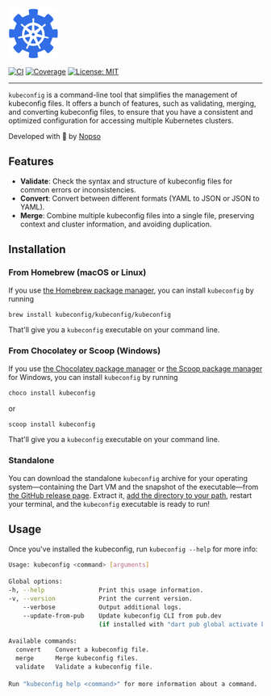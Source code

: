 [![Kubeconfig logo][kubeconfig_logo]][kubeconfig_link]

[![CI][ci_badge]][ci_link]
[![Coverage][coverage_badge]][coverage_link]
[![License: MIT][license_badge]][license_link]

---

`kubeconfig` is a command-line tool that simplifies the management of kubeconfig files. It offers a bunch of features, such as validating, merging, and converting kubeconfig files, to ensure that you have a consistent and optimized configuration for accessing multiple Kubernetes clusters.

Developed with 💙 by [Nopso][nopso_link]

## Features

- **Validate**: Check the syntax and structure of kubeconfig files for common errors or inconsistencies.
- **Convert**: Convert between different formats (YAML to JSON or JSON to YAML).
- **Merge**: Combine multiple kubeconfig files into a single file, preserving context and cluster information, and avoiding duplication.

## Installation
### From Homebrew (macOS or Linux)

If you use [the Homebrew package manager][homebrew], you
can install `kubeconfig` by running

```sh
brew install kubeconfig/kubeconfig/kubeconfig
```

That'll give you a `kubeconfig` executable on your command line.

### From Chocolatey or Scoop (Windows)

If you use [the Chocolatey package manager][chocolatey]
or [the Scoop package manager][scoop] for
Windows, you can install `kubeconfig` by running

```cmd
choco install kubeconfig
```

or

```cmd
scoop install kubeconfig
```

That'll give you a `kubeconfig` executable on your command line.

### Standalone

You can download the standalone `kubeconfig` archive for your operating
system—containing the Dart VM and the snapshot of the executable—from [the
GitHub release page][releases_page]. Extract it, [add the directory to your path][add_the_directory_to_your_path], restart
your terminal, and the `kubeconfig` executable is ready to run!

## Usage

Once you've installed the kubeconfig, run `kubeconfig --help` for more info:

```sh
Usage: kubeconfig <command> [arguments]

Global options:
-h, --help               Print this usage information.
-v, --version            Print the current version.
    --verbose            Output additional logs.
    --update-from-pub    Update kubeconfig CLI from pub.dev
                         (if installed with "dart pub global activate kubeconfig" command).

Available commands:
  convert    Convert a kubeconfig file.
  merge      Merge kubeconfig files.
  validate   Validate a kubeconfig file.

Run "kubeconfig help <command>" for more information about a command.
```

[kubeconfig_logo]: assets/logo.svg
[kubeconfig_link]: https://kubeconfig.nopso.io/
[ci_badge]: https://github.com/nopso/kubeconfig/actions/workflows/ci.yml/badge.svg?branch=main
[ci_link]: https://github.com/nopso/kubeconfig/actions/workflows/ci.yml
[coverage_badge]: https://codecov.io/github/nopso/kubeconfig/graph/badge.svg?token=7SYUSR452C
[coverage_link]: https://codecov.io/github/nopso/kubeconfig
[license_badge]: https://img.shields.io/badge/license-MIT-blue.svg
[license_link]: https://opensource.org/licenses/MIT
[nopso_link]: https://nopso.io/
[docs_link]: https://kubeconfig.nopso.io/
[releases_page]: https://github.com/nopso/kubeconfig/releases/
[add_the_directory_to_your_path]: https://katiek2.github.io/path-doc/
[homebrew]: https://brew.sh
[scoop]: https://scoop.sh
[chocolatey]: https://chocolatey.org
